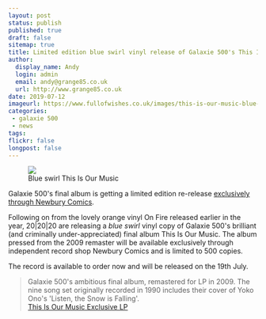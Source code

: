 ```yaml
---
layout: post
status: publish
published: true
draft: false
sitemap: true
title: Limited edition blue swirl vinyl release of Galaxie 500's This Is Our Music
author:
  display_name: Andy
  login: admin
  email: andy@grange85.co.uk
  url: http://www.grange85.co.uk
date: 2019-07-12
imageurl: https://www.fullofwishes.co.uk/images/this-is-our-music-blue-swirl-vinyl.jpg
categories:
 - galaxie 500
 - news
tags:
flickr: false
longpost: false
---
```

<div class="col-md-6 float-right"><figure><img src="{{site.baseurl}}/images/this-is-our-music-blue-swirl-vinyl.jpg" class="img-fluid" /><figcaption>Blue swirl This Is Our Music</figcaption></figure></div>
<p class="lead">Galaxie 500's final album is getting a limited edition re-release <a href="https://www.newburycomics.com/products/galaxie_500-this_is_our_music_exclusive_lp?variant=28691601784937">exclusively through Newbury Comics</a>.</p>

Following on from the lovely orange vinyl On Fire released earlier in the year, 20\|20\|20 are releasing a _blue swirl_ vinyl copy of Galaxie 500's brilliant (and criminally under-appreciated) final album This Is Our Music. The album pressed from the 2009 remaster will be available exclusively through independent record shop Newbury Comics and is limited to 500 copies.

The record is available to order now and will be released on the 19th July.

<blockquote>
  Galaxie 500's ambitious final album, remastered for LP in 2009. The nine song set originally recorded in 1990 includes their cover of Yoko Ono's 'Listen, the Snow is Falling'.
  <footer><a href="https://www.newburycomics.com/products/galaxie_500-this_is_our_music_exclusive_lp?variant=28691601784937">This Is Our Music Exclusive LP</a></footer>
</blockquote>

